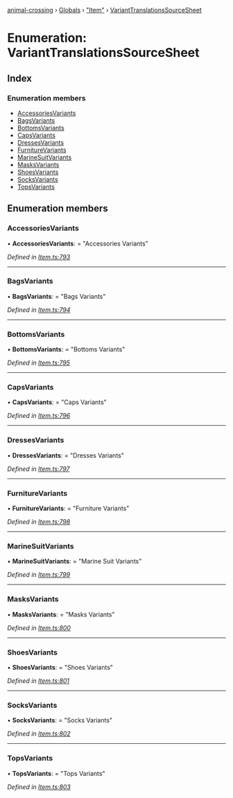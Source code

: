 [animal-crossing](../README.md) › [Globals](../globals.md) › ["Item"](../modules/_item_.md) › [VariantTranslationsSourceSheet](_item_.varianttranslationssourcesheet.md)

# Enumeration: VariantTranslationsSourceSheet

## Index

### Enumeration members

* [AccessoriesVariants](_item_.varianttranslationssourcesheet.md#accessoriesvariants)
* [BagsVariants](_item_.varianttranslationssourcesheet.md#bagsvariants)
* [BottomsVariants](_item_.varianttranslationssourcesheet.md#bottomsvariants)
* [CapsVariants](_item_.varianttranslationssourcesheet.md#capsvariants)
* [DressesVariants](_item_.varianttranslationssourcesheet.md#dressesvariants)
* [FurnitureVariants](_item_.varianttranslationssourcesheet.md#furniturevariants)
* [MarineSuitVariants](_item_.varianttranslationssourcesheet.md#marinesuitvariants)
* [MasksVariants](_item_.varianttranslationssourcesheet.md#masksvariants)
* [ShoesVariants](_item_.varianttranslationssourcesheet.md#shoesvariants)
* [SocksVariants](_item_.varianttranslationssourcesheet.md#socksvariants)
* [TopsVariants](_item_.varianttranslationssourcesheet.md#topsvariants)

## Enumeration members

###  AccessoriesVariants

• **AccessoriesVariants**: = "Accessories Variants"

*Defined in [Item.ts:793](https://github.com/Norviah/animal-crossing/blob/3d769dc/module/types/Item.ts#L793)*

___

###  BagsVariants

• **BagsVariants**: = "Bags Variants"

*Defined in [Item.ts:794](https://github.com/Norviah/animal-crossing/blob/3d769dc/module/types/Item.ts#L794)*

___

###  BottomsVariants

• **BottomsVariants**: = "Bottoms Variants"

*Defined in [Item.ts:795](https://github.com/Norviah/animal-crossing/blob/3d769dc/module/types/Item.ts#L795)*

___

###  CapsVariants

• **CapsVariants**: = "Caps Variants"

*Defined in [Item.ts:796](https://github.com/Norviah/animal-crossing/blob/3d769dc/module/types/Item.ts#L796)*

___

###  DressesVariants

• **DressesVariants**: = "Dresses Variants"

*Defined in [Item.ts:797](https://github.com/Norviah/animal-crossing/blob/3d769dc/module/types/Item.ts#L797)*

___

###  FurnitureVariants

• **FurnitureVariants**: = "Furniture Variants"

*Defined in [Item.ts:798](https://github.com/Norviah/animal-crossing/blob/3d769dc/module/types/Item.ts#L798)*

___

###  MarineSuitVariants

• **MarineSuitVariants**: = "Marine Suit Variants"

*Defined in [Item.ts:799](https://github.com/Norviah/animal-crossing/blob/3d769dc/module/types/Item.ts#L799)*

___

###  MasksVariants

• **MasksVariants**: = "Masks Variants"

*Defined in [Item.ts:800](https://github.com/Norviah/animal-crossing/blob/3d769dc/module/types/Item.ts#L800)*

___

###  ShoesVariants

• **ShoesVariants**: = "Shoes Variants"

*Defined in [Item.ts:801](https://github.com/Norviah/animal-crossing/blob/3d769dc/module/types/Item.ts#L801)*

___

###  SocksVariants

• **SocksVariants**: = "Socks Variants"

*Defined in [Item.ts:802](https://github.com/Norviah/animal-crossing/blob/3d769dc/module/types/Item.ts#L802)*

___

###  TopsVariants

• **TopsVariants**: = "Tops Variants"

*Defined in [Item.ts:803](https://github.com/Norviah/animal-crossing/blob/3d769dc/module/types/Item.ts#L803)*
